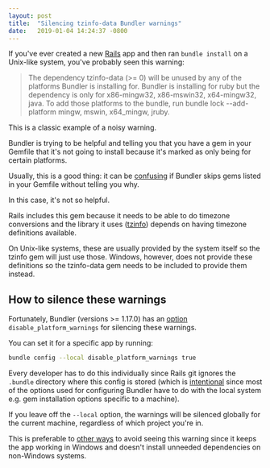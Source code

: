 ```yaml
---
layout: post
title:  "Silencing tzinfo-data Bundler warnings"
date:   2019-01-04 14:24:37 -0800
---
```

If you've ever created a new [Rails](https://rubyonrails.org/) app and then ran `bundle install` on a Unix-like system, you've probably seen this warning:
>The dependency tzinfo-data (>= 0) will be unused by any of the platforms Bundler is installing for. Bundler is installing for ruby but the dependency is only for x86-mingw32, x86-mswin32, x64-mingw32, java. To add those platforms to the bundle, run bundle lock --add-platform mingw, mswin, x64_mingw, jruby.

This is a classic example of a noisy warning.

Bundler is trying to be helpful and telling you that you have a gem in your Gemfile that it's not going to install because it's marked as only being for certain platforms.

Usually, this is a good thing: it can be [confusing](https://github.com/bundler/bundler/pull/5003) if Bundler skips gems listed in your Gemfile without telling you why.

In this case, it's not so helpful.

Rails includes this gem because it needs to be able to do timezone conversions and the library it uses ([tzinfo](https://tzinfo.github.io/)) depends on having timezone definitions available.

On Unix-like systems, these are usually provided by the system itself so the tzinfo gem will just use those.
Windows, however, does not provide these definitions so the tzinfo-data gem needs to be included to provide them instead.

## How to silence these warnings

Fortunately, Bundler (versions >= 1.17.0) has an [option](https://bundler.io/v1.17/bundle_config.html) `disable_platform_warnings` for silencing these warnings.

You can set it for a specific app by running:

```bash
bundle config --local disable_platform_warnings true
```
Every developer has to do this individually since Rails git ignores the `.bundle` directory where this config is stored (which is [intentional](https://stackoverflow.com/questions/6963496/why-does-rails-ignore-bundle-by-default) since most of the options used for configuring Bundler have to do with the local system e.g. gem installation options specific to a machine).

If you leave off the `--local` option, the warnings will be silenced globally for the current machine, regardless of which project you're in.

This is preferable to [other ways](https://github.com/tzinfo/tzinfo-data/issues/12#issuecomment-279554001) to avoid seeing this warning since it keeps the app working in Windows and doesn't install unneeded dependencies on non-Windows systems.

